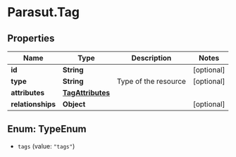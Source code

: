 # Parasut.Tag

## Properties
Name | Type | Description | Notes
------------ | ------------- | ------------- | -------------
**id** | **String** |  | [optional] 
**type** | **String** | Type of the resource | [optional] 
**attributes** | [**TagAttributes**](TagAttributes.md) |  | 
**relationships** | **Object** |  | [optional] 


<a name="TypeEnum"></a>
## Enum: TypeEnum


* `tags` (value: `"tags"`)




